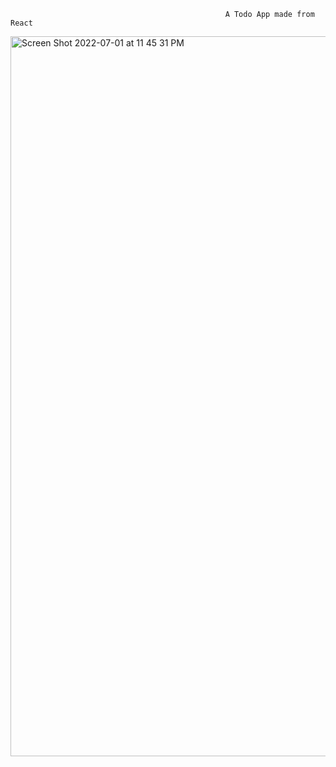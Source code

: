                                                     A Todo App made from React

<img width="1152" alt="Screen Shot 2022-07-01 at 11 45 31 PM" src="https://user-images.githubusercontent.com/99064656/176992212-836a6204-cf4a-4674-b5bf-62b7e2651176.png">
